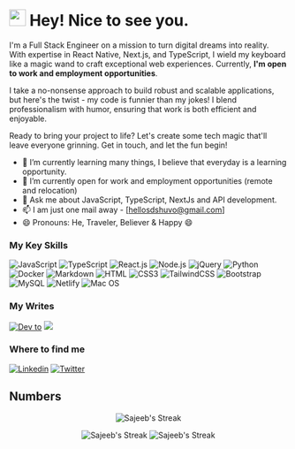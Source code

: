 <h1><img src="https://emojis.slackmojis.com/emojis/images/1531849430/4246/blob-sunglasses.gif?1531849430" width="30"/> Hey! Nice to see you.</h1>

I'm a Full Stack Engineer on a mission to turn digital dreams into reality. With expertise in React Native, Next.js, and TypeScript, I wield my keyboard like a magic wand to craft exceptional web experiences. Currently, **I'm open to work and employment opportunities**.

I take a no-nonsense approach to build robust and scalable applications, but here's the twist - my code is funnier than my jokes! I blend professionalism with humor, ensuring that work is both efficient and enjoyable.

Ready to bring your project to life? Let's create some tech magic that'll leave everyone grinning. Get in touch, and let the fun begin!


- 🌱 I’m currently learning many things, I believe that everyday is a learning opportunity.
- 👯 I’m currently open for work and employment opportunities (remote and relocation)
- 💬 Ask me about JavaScript, TypeScript, NextJs and API development.
- 📫 I am just one mail away - [hellosdshuvo@gmail.com]
- 😄 Pronouns: He, Traveler, Believer & Happy 😄


### My Key Skills
![JavaScript](https://img.shields.io/badge/JavaScript-F7DF1E?style=flat-square&logo=javascript&logoColor=black)
![TypeScript](https://img.shields.io/badge/TypeScript-007ACC?style=flat-square&logo=typescript&logoColor=white)
![React.js](https://img.shields.io/badge/React.js-0081CB?style=flat-square&logo=react&logoColor=61DAFB)
![Node.js](https://img.shields.io/badge/Node.js-43853D?style=flat-square&logo=node.js&logoColor=white)
![jQuery](https://img.shields.io/badge/jQuery-0769AD?style=flat-square&logo=jquery&logoColor=white)
![Python](https://img.shields.io/badge/Python-3776AB?style=flat-square&logo=python&logoColor=white)
![Docker](https://img.shields.io/badge/Docker-0CC1F3?style=flat-square&logo=docker&logoColor=white)
![Markdown](https://img.shields.io/badge/Markdown-000000?style=flat-square&logo=markdown&logoColor=white)
![HTML](https://img.shields.io/badge/HTML5-E34F26?style=flat-square&logo=html5&logoColor=white)
![CSS3](https://img.shields.io/badge/CSS3-1572B6?style=flat-square&logo=css3&logoColor=white)
![TailwindCSS](https://img.shields.io/badge/Tailwind_CSS-38B2AC?style=flat-square&logo=tailwind-css&logoColor=white)
![Bootstrap](https://img.shields.io/badge/Bootstrap-563D7C?style=flat-square&logo=bootstrap&logoColor=white)
![MySQL](https://img.shields.io/badge/MySQL-005C84?style=flat-square&logo=mysql&logoColor=white)
![Netlify](https://img.shields.io/badge/Netlify-00C7B7?style=flat-square&logo=netlify&logoColor=white)
![Mac OS](https://img.shields.io/badge/macOS-000000?style=flat-square&logo=apple&logoColor=white)


### My Writes
[![Dev to](https://img.shields.io/badge/dev.to-0A0A0A?style=for-the-badge&logo=devdotto&logoColor=white)](https://dev.to/sajeeb_me)
[![](https://img.shields.io/badge/Medium-12100E?style=for-the-badge&logo=medium&logoColor=white)](https://medium.com/@sajeeb-me)


### Where to find me
[![Linkedin](https://img.shields.io/badge/LinkedIn-0077B5?style=flat-square&logo=linkedin&logoColor=white)](https://www.linkedin.com/in/sdshuvo/) 
[![Twitter](https://img.shields.io/badge/Twitter-1DA1F2?style=flat-square&logo=twitter&logoColor=white)](https://twitter.com/me_sajeeb)


## Numbers
<p style="text-align: center;">
  <img src="https://github-readme-streak-stats.herokuapp.com/?user=sajeeb-me&hide_border=true" alt="Sajeeb's Streak">
</p>

<div style="text-align: center;">
  <img src="https://github-readme-stats.vercel.app/api?username=sajeeb-me&show_icons=true&hide_border=true&count_private=true" alt="Sajeeb's Streak">
  <img src="https://github-readme-stats.vercel.app/api/top-langs/?username=sajeeb-me&show_icons=true&hide_border=true&layout=compact" alt="Sajeeb's Streak">
</div>

<!-- ![Sajeeb's Streak](https://github-readme-streak-stats.herokuapp.com/?user=sajeeb-me&hide_border=true) -->

<!-- ![Sajeeb's Stats](https://github-readme-stats.vercel.app/api?username=sajeeb-me&show_icons=true&hide_border=true&count_private=true) -->

<!-- ![Sajeeb's Top Languages](https://github-readme-stats.vercel.app/api/top-langs/?username=sajeeb-me&show_icons=true&hide_border=true&layout=compact) -->
